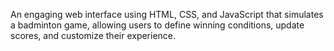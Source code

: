 An engaging web interface using HTML, CSS, and JavaScript that simulates a badminton game, allowing users to define winning conditions, update scores, and customize their experience.
